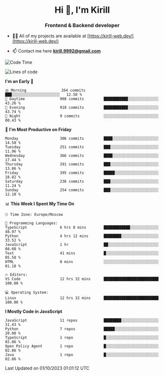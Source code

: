 <h1 align="center">Hi 👋, I'm Kirill</h1>
<h3 align="center">Frontend & Backend developer</h3>

- 👨‍💻 All of my projects are available at [https://kirill-web.dev/](https://kirill-web.dev/)

- 📫 Contact me here **kirill.9992@gmail.com**











<!--START_SECTION:waka-->
![Code Time](http://img.shields.io/badge/Code%20Time-1%2C459%20hrs%2037%20mins-blue)

![Lines of code](https://img.shields.io/badge/From%20Hello%20World%20I%27ve%20Written-3.3%20million%20lines%20of%20code-blue)

**I'm an Early 🐤** 

```text
🌞 Morning                264 commits         ███░░░░░░░░░░░░░░░░░░░░░░   12.58 % 
🌆 Daytime                908 commits         ███████████░░░░░░░░░░░░░░   43.26 % 
🌃 Evening                918 commits         ███████████░░░░░░░░░░░░░░   43.74 % 
🌙 Night                  9 commits           ░░░░░░░░░░░░░░░░░░░░░░░░░   00.43 % 
```
📅 **I'm Most Productive on Friday** 

```text
Monday                   306 commits         ████░░░░░░░░░░░░░░░░░░░░░   14.58 % 
Tuesday                  251 commits         ███░░░░░░░░░░░░░░░░░░░░░░   11.96 % 
Wednesday                366 commits         ████░░░░░░░░░░░░░░░░░░░░░   17.44 % 
Thursday                 291 commits         ███░░░░░░░░░░░░░░░░░░░░░░   13.86 % 
Friday                   395 commits         █████░░░░░░░░░░░░░░░░░░░░   18.82 % 
Saturday                 236 commits         ███░░░░░░░░░░░░░░░░░░░░░░   11.24 % 
Sunday                   254 commits         ███░░░░░░░░░░░░░░░░░░░░░░   12.10 % 
```


📊 **This Week I Spent My Time On** 

```text
🕑︎ Time Zone: Europe/Moscow

💬 Programming Languages: 
TypeScript               6 hrs 8 mins        ████████████░░░░░░░░░░░░░   48.97 % 
Python                   4 hrs 12 mins       ████████░░░░░░░░░░░░░░░░░   33.52 % 
JavaScript               1 hr                ██░░░░░░░░░░░░░░░░░░░░░░░   08.08 % 
Text                     41 mins             █░░░░░░░░░░░░░░░░░░░░░░░░   05.58 % 
HTML                     8 mins              ░░░░░░░░░░░░░░░░░░░░░░░░░   01.18 % 

🔥 Editors: 
VS Code                  12 hrs 32 mins      █████████████████████████   100.00 % 

💻 Operating System: 
Linux                    12 hrs 32 mins      █████████████████████████   100.00 % 
```

**I Mostly Code in JavaScript** 

```text
JavaScript               11 repos            ████████░░░░░░░░░░░░░░░░░   31.43 % 
Python                   7 repos             █████░░░░░░░░░░░░░░░░░░░░   20.00 % 
TypeScript               1 repo              █░░░░░░░░░░░░░░░░░░░░░░░░   02.86 % 
Open Policy Agent        1 repo              █░░░░░░░░░░░░░░░░░░░░░░░░   02.86 % 
Java                     1 repo              █░░░░░░░░░░░░░░░░░░░░░░░░   02.86 % 
```




 Last Updated on 01/10/2023 01:01:12 UTC
<!--END_SECTION:waka-->
